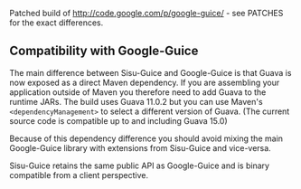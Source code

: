 Patched build of http://code.google.com/p/google-guice/ - see PATCHES for the exact differences.

Compatibility with Google-Guice
-------------------------------

The main difference between Sisu-Guice and Google-Guice is that Guava is now exposed as a direct Maven dependency. If you are assembling your application outside of Maven you therefore need to add Guava to the runtime JARs. The build uses Guava 11.0.2 but you can use Maven's `<dependencyManagement>` to select a different version of Guava. (The current source code is compatible up to and including Guava 15.0)

Because of this dependency difference you should avoid mixing the main Google-Guice library with extensions from Sisu-Guice and vice-versa.

Sisu-Guice retains the same public API as Google-Guice and is binary compatible from a client perspective.
